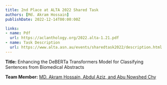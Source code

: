 ```yaml
---
title: 2nd Place at ALTA 2022 Shared Task
authors: [Md. Akram Hossain]
publishDate: 2022-12-14T00:00:00Z

links:
- name: Pdf
  url: https://aclanthology.org/2022.alta-1.21.pdf
- name: Task Description
  url: https://www.alta.asn.au/events/sharedtask2022/description.html
---
```


<!--more-->
**Title:** Enhancing the DeBERTa Transformers Model for Classifying Sentences from Biomedical Abstracts

**Team Member:** [MD. Akram Hossain, Abdul Aziz, and Abu Nowshed Chy](http://csecu-dsg.github.io/people/)

